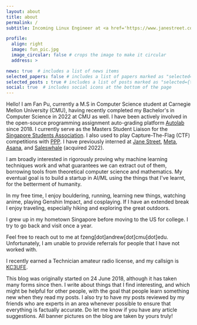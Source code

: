 ```yaml
---
layout: about
title: about
permalink: /
subtitle: Incoming Linux Engineer at <a href='https://www.janestreet.com/'>Jane Street</a>. <a href='https://www.cs.cmu.edu/'>CMU SCS</a> Class of 2022, MSCS Class of 2023. Currently located in Pittsburgh, PA, USA. 

profile:
  align: right
  image: fun_pic.jpg
  image_circular: false # crops the image to make it circular
  address: >

news: true  # includes a list of news items
selected_papers: false # includes a list of papers marked as "selected={true}"
selected_posts : true # includes a list of posts marked as "selected={true}"
social: true  # includes social icons at the bottom of the page
---
```


Hello! I am Fan Pu, currently a M.S in Computer Science student at Carnegie
Mellon University (CMU), having recently completed my Bachelor's in Computer
Science in 2022 at CMU as well. I have been actively involved in the open-source
programming assignment auto-grading platform
[Autolab](https://autolabproject.com/) since 2018. 
I currently serve as the Masters Student Liaison for the [Singapore Students
Association](https://cmussa.org/). I also used to play
Capture-The-Flag (CTF) competitions with [PPP](https://pwning.net/).
I have previously interned at [Jane Street](https://www.janestreet.com/),
[Meta](https://about.meta.com/), [Asana](https://asana.com/), and [Saleswhale](https://www.saleswhale.com/) (acquired 2022).

I am broadly interested in rigorously proving why machine learning techniques
work and what guarantees we can extract out of them, borrowing tools from
theoretical computer science and mathematics. My eventual goal is to build a
startup in AI/ML using the things that I've learnt, for the betterment of
humanity. 

In my free time, I enjoy bouldering, running, learning new things, watching
anime, playing Genshin Impact, and cosplaying. If I have an extended break I
enjoy traveling, especially hiking and exploring the great outdoors.

I grew up in my hometown Singapore before moving to the US for college. I try
to go back and visit once a year.

Feel free to reach out to me at fzeng[dot]andrew[dot]cmu[dot]edu.
Unfortunately, I am unable to provide referrals for people that I have not
worked with.

I recently earned a Technician amateur radio license, and my callsign is 
[KC3UFE](https://www.fccbulletin.com/callsign/?q=KC3UFE).

This blog was originally started on 24 June 2018, although it has taken many
forms since then. I write about things that I find interesting, and which might
be helpful for other people, with the goal that people learn something
new when they read my posts. I also try to have my posts reviewed by
my friends who are experts in an area whenever possible to ensure that
everything is factually accurate. Do let me know if you have any article
suggestions. All banner pictures on the blog are taken by yours truly!


<!--
Put your address / P.O. box / other info right below your picture. You can also disable any these elements by editing `profile` property of the YAML header of your `_pages/about.md`. Edit `_bibliography/papers.bib` and Jekyll will render your [publications page](/al-folio/publications/) automatically.

Link to your social media connections, too. This theme is set up to use [Font Awesome icons](http://fortawesome.github.io/Font-Awesome/) and [Academicons](https://jpswalsh.github.io/academicons/), like the ones below. Add your Facebook, Twitter, LinkedIn, Google Scholar, or just disable all of them.
-->